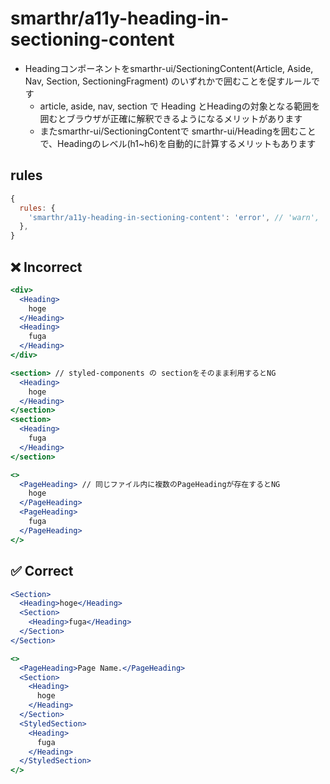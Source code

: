 # smarthr/a11y-heading-in-sectioning-content

- Headingコンポーネントをsmarthr-ui/SectioningContent(Article, Aside, Nav, Section, SectioningFragment) のいずれかで囲むことを促すルールです
  - article, aside, nav, section で Heading とHeadingの対象となる範囲を囲むとブラウザが正確に解釈できるようになるメリットがあります
  - またsmarthr-ui/SectioningContentで smarthr-ui/Headingを囲むことで、Headingのレベル(h1~h6)を自動的に計算するメリットもあります

## rules

```js
{
  rules: {
    'smarthr/a11y-heading-in-sectioning-content': 'error', // 'warn', 'off'
  },
}
```

## ❌ Incorrect

```jsx
<div>
  <Heading>
    hoge
  </Heading>
  <Heading>
    fuga
  </Heading>
</div>
```
```jsx
<section> // styled-components の sectionをそのまま利用するとNG
  <Heading>
    hoge
  </Heading>
</section>
<section>
  <Heading>
    fuga
  </Heading>
</section>
```

```jsx
<>
  <PageHeading> // 同じファイル内に複数のPageHeadingが存在するとNG
    hoge
  </PageHeading>
  <PageHeading>
    fuga
  </PageHeading>
</>
```

## ✅ Correct

```jsx
<Section>
  <Heading>hoge</Heading>
  <Section>
    <Heading>fuga</Heading>
  </Section>
</Section>
```

```jsx
<>
  <PageHeading>Page Name.</PageHeading>
  <Section>
    <Heading>
      hoge
    </Heading>
  </Section>
  <StyledSection>
    <Heading>
      fuga
    </Heading>
  </StyledSection>
</>
```
